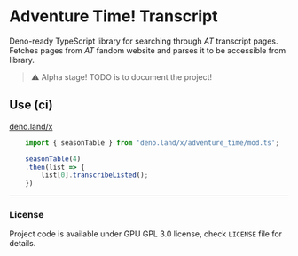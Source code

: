 # Adventure Time! Transcript

Deno-ready TypeScript library for searching through _AT_ transcript pages.
Fetches pages from _AT_ fandom website and parses it to be accessible from library.

> ⚠️ Alpha stage! TODO is to document the project!

## Use (ci)
[deno.land/x](https://deno.land/x/adventure_time)

```js
    import { seasonTable } from 'deno.land/x/adventure_time/mod.ts';

    seasonTable(4)
    .then(list => {
        list[0].transcribeListed();
    })
```
---
### License
Project code is available under GPU GPL 3.0 license, check `LICENSE` file for details.
